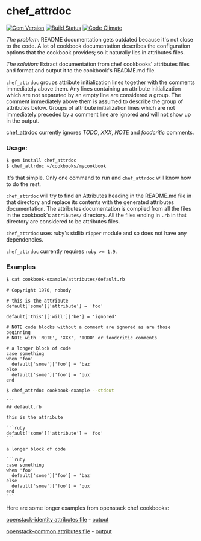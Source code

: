 chef_attrdoc
============
[![Gem Version](https://badge.fury.io/rb/chef_attrdoc.png)](http://badge.fury.io/rb/chef_attrdoc)
[![Build Status](https://travis-ci.org/mapleoin/chef_attrdoc.svg?branch=master)](https://travis-ci.org/mapleoin/chef_attrdoc)
[![Code Climate](https://codeclimate.com/github/mapleoin/chef_attrdoc.png)](https://codeclimate.com/github/mapleoin/chef_attrdoc)

*The problem:* README documentation gets outdated because it's not close to the code. A lot of cookbook documentation describes the configuration options that the cookbook provides; so it naturally lies in attributes files.

*The solution:* Extract documentation from chef cookbooks' attributes files and format and output it to the cookbook's README.md file.

`chef_attrdoc` groups attribute initialization lines together with the comments immediately above them. Any lines containing an attribute initialization which are not separated by an empty line are considered a group. The comment immediately above them is assumed to describe the group of attributes below. Groups of attribute initialization lines which are not immediately preceded by a comment line are ignored and will not show up in the output.

chef_attrdoc currently ignores *TODO*, *XXX*, *NOTE* and *foodcritic* comments.

### Usage:

```bash
$ gem install chef_attrdoc
$ chef_attrdoc ~/cookbooks/mycookbook
```

It's that simple. Only one command to run and `chef_attrdoc` will know how to do the rest.

`chef_attrdoc` will try to find an Attributes heading in the README.md file in that directory and replace its contents with the generated attributes documentation. The attributes documentation is compiled from all the files in the cookbook's `attributes/` directory. All the files ending in `.rb` in that directory are considered to be attributes files.

`chef_attrdoc` uses ruby's stdlib `ripper` module and so does not have any dependencies.

`chef_attrdoc` currently requires `ruby >= 1.9`.

### Examples

```bash
$ cat cookbook-example/attributes/default.rb
```
    # Copyright 1970, nobody

    # this is the attribute
    default['some']['attribute'] = 'foo'

    default['this']['will']['be'] = 'ignored'

    # NOTE code blocks without a comment are ignored as are those beginning
    # NOTE with 'NOTE', 'XXX', 'TODO' or foodcritic comments

    # a longer block of code
    case something
    when 'foo'
      default['some']['foo'] = 'baz'
    else
      default['some']['foo'] = 'qux'
    end
```bash
$ chef_attrdoc cookbook-example --stdout
```
    ```
    ## default.rb

    this is the attribute

    ```ruby
    default['some']['attribute'] = 'foo'
    ```

    a longer block of code

    ```ruby
    case something
    when 'foo'
      default['some']['foo'] = 'baz'
    else
      default['some']['foo'] = 'qux'
    end
    ```

Here are some longer examples from openstack chef cookbooks:

[openstack-identity attributes file](https://github.com/stackforge/cookbook-openstack-identity/blob/552488824aa720f08249bc4d19f5224e9382aa00/attributes/default.rb) - [output](https://gist.github.com/mapleoin/d211b29f68dd519a4878#attributes)

[openstack-common attributes file](https://github.com/stackforge/cookbook-openstack-common/tree/f0e55b8742d9285742163d8c2633833dc6f4241c/attributes) - [output](https://gist.github.com/mapleoin/d211b29f68dd519a4878#attributes)
